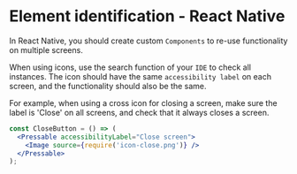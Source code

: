 # Element identification - React Native

In React Native, you should create custom `Components` to re-use functionality on multiple screens.

When using icons, use the search function of your `IDE` to check all instances. The icon should have the same `accessibility label` on each screen, and the functionality should also be the same.

For example, when using a cross icon for closing a screen, make sure the label is 'Close' on all screens, and check that it always closes a screen.

```jsx
const CloseButton = () => (
  <Pressable accessibilityLabel="Close screen">
    <Image source={require('icon-close.png')} />
  </Pressable>
);
```

